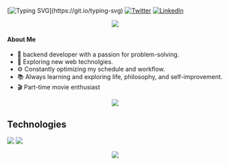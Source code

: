 
[![Typing SVG](https://readme-typing-svg.herokuapp.com?font=Fira+Code&weight=600&size=28&duration=2500&pause=200&color=AFC8AD&random=false&width=435&lines=Hi%2C+I'm+Yash+%F0%9F%91%8B%F0%9F%8F%BC;Connect+with+me!)](https://git.io/typing-svg)  
[![Twitter](https://skillicons.dev/icons?i=twitter)]()
[![LinkedIn](https://skillicons.dev/icons?i=linkedin)](https://www.linkedin.com/in/yash-gupta-0910ba272/)

<p align="center"><img src= 'https://capsule-render.vercel.app/api?type=rect&color=gradient&height=2.5'/></p>  

#### About Me
- 🚀 backend developer with a passion for problem-solving.
- 🤔 Exploring new web technolgies.
- ⚙️ Constantly optimizing my schedule and workflow.
- 📚 Always learning and exploring life, philosophy, and self-improvement.
- 🎬 Part-time movie enthusiast

<p align="center"><img src= 'https://capsule-render.vercel.app/api?type=rect&color=gradient&height=2.5'/></p>

## Technologies
 
<img src = "https://skillicons.dev/icons?i=mysql,html,css,js,bootstrap,python,mongodb,php,cisco packet traser,django,postgres&theme=dark" >
<img src = "https://skillicons.dev/icons?i=vscode,powerbi,excel,github&theme=dark">

<p align="center"><img src= 'https://capsule-render.vercel.app/api?type=rect&color=gradient&height=2.5'/></p>




